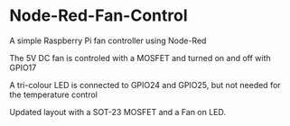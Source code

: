 # Node-Red-Fan-Control
A simple Raspberry Pi fan controller using Node-Red

The 5V DC fan is controled with a MOSFET and turned on and off with GPIO17

A tri-colour LED is connected to GPIO24 and GPIO25, but not needed for the temperature control

Updated layout with a SOT-23 MOSFET and a Fan on LED.

